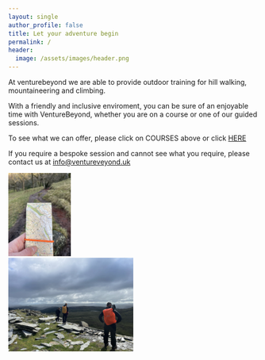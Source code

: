 ```yaml
---
layout: single
author_profile: false
title: Let your adventure begin
permalink: /
header:
  image: /assets/images/header.png
---
```


At venturebeyond we are able to provide outdoor training for hill walking, mountaineering and climbing.

With a friendly and inclusive enviroment, you can be sure of an enjoyable time with VentureBeyond, whether you are on a course or one of our guided sessions.

To see what we can offer, please click on COURSES above or click [HERE](/courses/)

If you require a bespoke session and cannot see what you require, please contact us at [info@ventureveyond.uk](mailto:info@venturebeyond.uk)

<img src="/assets/images/IMG_3957.png" alt="map" width="25%" height="auto">
<br>
<img src="/assets/images/image6.png" alt="group" width="50%" height="auto">

<!--- [![Mountain Training](/assets/images/mt-logo.png)](https://www.mountain-training.org)
[![NNAS](/assets/images/nnas-logo.png)](https://nnas-org.uk) --->
